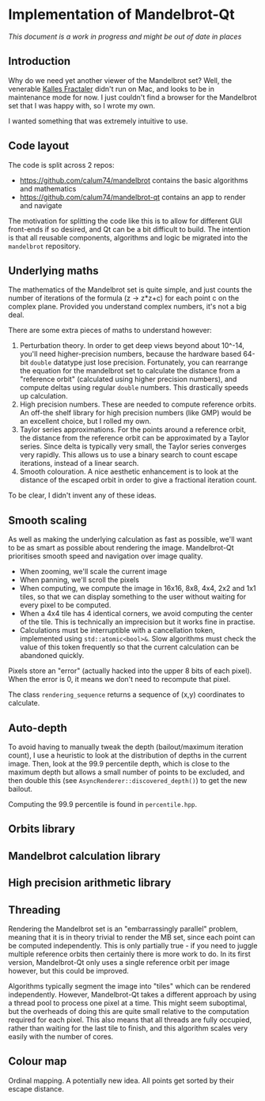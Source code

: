 # Implementation of Mandelbrot-Qt

*This document is a work in progress and might be out of date in places*

## Introduction

Why do we need yet another viewer of the Mandelbrot set? Well, the venerable [Kalles Fractaler](https://fraktaler.mathr.co.uk/) didn't run on Mac, and looks to be in maintenance mode for now. I just couldn't find a browser for the Mandelbrot set that I was happy with, so I wrote my own.

I wanted something that was extremely intuitive to use.

## Code layout

The code is split across 2 repos: 

- https://github.com/calum74/mandelbrot contains the basic algorithms and mathematics
- https://github.com/calum74/mandelbrot-qt contains an app to render and navigate

The motivation for splitting the code like this is to allow for different GUI front-ends if so desired, and Qt can be a bit difficult to build. The intention is that all reusable components, algorithms and logic be migrated into the `mandelbrot` repository.

## Underlying maths

The mathematics of the Mandelbrot set is quite simple, and just counts the number of iterations of the formula (z -> z*z+c) for each point c on the complex plane. Provided you understand complex numbers, it's not a big deal.

There are some extra pieces of maths to understand however:

1. Perturbation theory. In order to get deep views beyond about 10^-14, you'll need higher-precision numbers, because the hardware based 64-bit `double` datatype just lose precision. Fortunately, you can rearrange the equation for the mandelbrot set to calculate the distance from a "reference orbit" (calculated using higher precision numbers), and compute deltas using regular `double` numbers. This drastically speeds up calculation.
2. High precision numbers. These are needed to compute reference orbits. An off-the shelf library for high precision numbers (like GMP) would be an excellent choice, but I rolled my own.
3. Taylor series approximations. For the points around a reference orbit, the distance from the reference orbit can be approximated by a Taylor series. Since delta is typically very small, the Taylor series converges very rapidly. This allows us to use a binary search to count escape iterations, instead of a linear search.
4. Smooth colouration. A nice aesthetic enhancement is to look at the distance of the escaped orbit in order to give a fractional iteration count.

To be clear, I didn't invent any of these ideas.

## Smooth scaling

As well as making the underlying calculation as fast as possible, we'll want to be as smart as possible about rendering the image. Mandelbrot-Qt prioritises smooth speed and navigation over image quality.

- When zooming, we'll scale the current image
- When panning, we'll scroll the pixels
- When computing, we compute the image in 16x16, 8x8, 4x4, 2x2 and 1x1 tiles, so that we can display something to the user without waiting for every pixel to be computed.
- When a 4x4 tile has 4 identical corners, we avoid computing the center of the tile. This is technically an imprecision but it works fine in practise.
- Calculations must be interruptible with a cancellation token, implemented using `std::atomic<bool>&`. Slow algorithms must check the value of this token frequently so that the current calculation can be abandoned quickly.

Pixels store an "error" (actually hacked into the upper 8 bits of each pixel). When the error is 0, it means we don't need to recompute that pixel.

The class `rendering_sequence` returns a sequence of (x,y) coordinates to calculate.

## Auto-depth

To avoid having to manually tweak the depth (bailout/maximum iteration count), I use a heuristic to look at the distribution of depths in the current image.
Then, look at the 99.9 percentile depth, which is close to the maximum depth but allows a small number of points to be excluded, and then double this (see `AsyncRenderer::discovered_depth()`) to get the new bailout.

Computing the 99.9 percentile is found in `percentile.hpp`.

## Orbits library

## Mandelbrot calculation library

## High precision arithmetic library

## Threading

Rendering the Mandelbrot set is an "embarrassingly parallel" problem, meaning that it is in theory trivial to render the MB set, since each point can be computed independently. This is only partially true - if you need to juggle multiple reference orbits then certainly there is more work to do. In its first version, Mandelbrot-Qt only uses a single reference orbit per image however, but this could be improved.

Algorithms typically segment the image into "tiles" which can be rendered independently. However, Mandelbrot-Qt takes a different approach by using a thread pool to process one pixel at a time. This might seem suboptimal, but the overheads of doing this are quite small relative to the computation required for each pixel. This also means that all threads are fully occupied, rather than waiting for the last tile to finish, and this algorithm scales very easily with the number of cores.

## Colour map

Ordinal mapping. A potentially new idea. All points get sorted by their escape distance.

